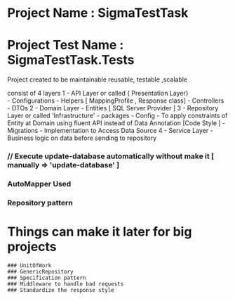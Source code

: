 # Project Name : SigmaTestTask 
# Project Test Name : SigmaTestTask.Tests

Project created to be maintainable  reusable, testable ,scalable

consist of 4 layers
	1 - API Layer or called { Presentation Layer} 	
		- Configurations
		- Helpers [ MappingProfile , Response class]
		- Controllers
		- DTOs
	2 - Domain Layer 
		- Entities  [ SQL Server Provider ]
	3 - Repository Layer or called 'Infrastructure'
		- packages 
		- Config
			- To apply constraints of Entity at Domain using fluent API instead of Data Annotation [Code Style ]
		- Migrations
		- Implementation to Access Data Source
	4 - Service Layer 
		- Business logic on data before sending to repository


### // Execute  update-database automatically without make it [ manually => 'update-database' ]  
### AutoMapper Used
### Repository pattern
# Things can make it later for big projects
	### UnitOfWork
	### GenericRepository 
	### Specification pattern
	### Middleware to handle bad requests 
	### Standardize the response style
	
